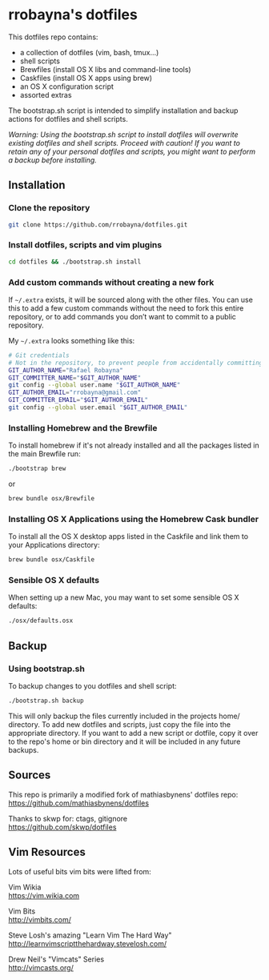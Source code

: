 # rrobayna's dotfiles

This dotfiles repo contains:

- a collection of dotfiles (vim, bash, tmux...)
- shell scripts
- Brewfiles (install OS X libs and command-line tools)
- Caskfiles (install OS X apps using brew)
- an OS X configuration script
- assorted extras

The bootstrap.sh script is intended to simplify installation and backup actions
for dotfiles and shell scripts.

*Warning: Using the bootstrap.sh script to install dotfiles will overwrite existing dotfiles and shell scripts. Proceed with caution! If you want to retain any of your personal dotfiles and scripts, you might want to perform a backup before installing.*

## Installation

### Clone the repository

```bash
git clone https://github.com/rrobayna/dotfiles.git
```



### Install dotfiles, scripts and vim plugins

```bash
cd dotfiles && ./bootstrap.sh install
```

### Add custom commands without creating a new fork

If `~/.extra` exists, it will be sourced along with the other files. You can use
this to add a few custom commands without the need to fork this entire repository,
or to add commands you don’t want to commit to a public repository.

My `~/.extra` looks something like this:

```bash
# Git credentials
# Not in the repository, to prevent people from accidentally committing under my name
GIT_AUTHOR_NAME="Rafael Robayna"
GIT_COMMITTER_NAME="$GIT_AUTHOR_NAME"
git config --global user.name "$GIT_AUTHOR_NAME"
GIT_AUTHOR_EMAIL="rrobayna@gmail.com"
GIT_COMMITTER_EMAIL="$GIT_AUTHOR_EMAIL"
git config --global user.email "$GIT_AUTHOR_EMAIL"
```

### Installing Homebrew and the Brewfile

To install homebrew if it's not already installed and all the packages listed
in the main Brewfile run:

```bash
./bootstrap brew
```

or

```bash
brew bundle osx/Brewfile
```

### Installing OS X Applications using the Homebrew Cask bundler

To install all the OS X desktop apps listed in the Caskfile and link them to your
Applications directory:

```bash
brew bundle osx/Caskfile
```

### Sensible OS X defaults

When setting up a new Mac, you may want to set some sensible OS X defaults:

```bash
./osx/defaults.osx
```

## Backup

### Using bootstrap.sh

To backup changes to you dotfiles and shell script:

```bash
./bootstrap.sh backup
```

This will only backup the files currently included in the projects home/ directory.
To add new dotfiles and scripts, just copy the file into the appropriate
directory. If you want to add a new script or dotfile, copy it over to the repo's home or bin directory and it will be included in any future backups.


## Sources
This repo is primarily a modified fork of mathiasbynens' dotfiles repo:  
https://github.com/mathiasbynens/dotfiles

Thanks to skwp for: ctags, gitignore  
https://github.com/skwp/dotfiles


## Vim Resources
Lots of useful bits vim bits were lifted from:

Vim Wikia  
https://vim.wikia.com

Vim Bits  
http://vimbits.com/

Steve Losh's amazing "Learn Vim The Hard Way"  
http://learnvimscriptthehardway.stevelosh.com/

Drew Neil's "Vimcats" Series  
http://vimcasts.org/
